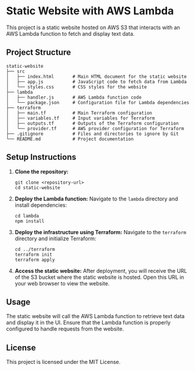 # Static Website with AWS Lambda

This project is a static website hosted on AWS S3 that interacts with an AWS Lambda function to fetch and display text data.

## Project Structure

```
static-website
├── src
│   ├── index.html       # Main HTML document for the static website
│   ├── app.js           # JavaScript code to fetch data from Lambda
│   └── styles.css       # CSS styles for the website
├── lambda
│   ├── handler.js       # AWS Lambda function code
│   └── package.json     # Configuration file for Lambda dependencies
├── terraform
│   ├── main.tf          # Main Terraform configuration
│   ├── variables.tf     # Input variables for Terraform
│   ├── outputs.tf       # Outputs of the Terraform configuration
│   └── provider.tf      # AWS provider configuration for Terraform
├── .gitignore           # Files and directories to ignore by Git
└── README.md            # Project documentation
```

## Setup Instructions

1. **Clone the repository:**
   ```
   git clone <repository-url>
   cd static-website
   ```

2. **Deploy the Lambda function:**
   Navigate to the `lambda` directory and install dependencies:
   ```
   cd lambda
   npm install
   ```

3. **Deploy the infrastructure using Terraform:**
   Navigate to the `terraform` directory and initialize Terraform:
   ```
   cd ../terraform
   terraform init
   terraform apply
   ```

4. **Access the static website:**
   After deployment, you will receive the URL of the S3 bucket where the static website is hosted. Open this URL in your web browser to view the website.

## Usage

The static website will call the AWS Lambda function to retrieve text data and display it in the UI. Ensure that the Lambda function is properly configured to handle requests from the website.

## License

This project is licensed under the MIT License.